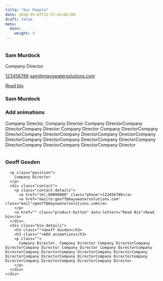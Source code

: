 ```yaml
---
title: "Our People"
date: 2018-05-07T12:57:41+02:00
draft: false
menu:
  main:
    weight: 4
---
```


<div class="team-container">
  <div class="member">
    <div class="image">
      <img src="https://picsum.photos/150/150" alt="">
    </div>
    <div class="bio">
      <h3 class="name">Sam Murdock</h3>
      <p class="position">
        Company Director
      </p>
      <div class="contact">
        <p class="contact-details">
          <a href="tel:00000000" class="phone">123456789</a>
          <a href="mailto:sam@mayowatersolutions.com" class="mail">sam@mayowatersolutions.com</a>
        </p>
        <a href="" class="product-button" data-letters="Read Bio">Read bio</a>
      </div>
      <div class="bio-details">
        <h3 class="">Sam Murdock</h3>
        <h3 class="">Add animations</h3>
        <p class="">
          Company Director, Company Director Company DirectorCompany DirectorCompany Director Company Director Company DirectorCompany DirectorCompany DirectorCompany DirectorCompany DirectorCompany DirectorCompany DirectorCompany DirectorCompany DirectorCompany DirectorCompany DirectorCompany DirectorCompany Director
        </p>
      </div> 
    </div>
  </div>
  <div class="member">
    <div class="image">
      <img src="https://picsum.photos/150/150" alt="">
    </div>
    <div class="bio">
      <h3 class="name">Geoff Gosden</h3>
      
      <p class="position">
        Company Director
      </p>
      <div class="contact">
        <p class="contact-details">
          <a href="tel:00000000" class="phone">123456789</a>
          <a href="mailto:geoff@mayowatersolutions.com" class="mail">geoff@mayowatersolutions.com</a>
        </p>
        <a href="" class="product-button" data-letters="Read Bio">Read bio</a>
      </div>
      <div class="bio-details">
        <h3 class="">Geoff Gosden</h3>
        <h3 class="">Add animations</h3>
        <p class="">
          Company Director, Company Director Company DirectorCompany DirectorCompany Director Company Director Company DirectorCompany DirectorCompany DirectorCompany DirectorCompany DirectorCompany DirectorCompany DirectorCompany DirectorCompany DirectorCompany DirectorCompany DirectorCompany DirectorCompany Director
        </p>
      </div>  
    </div>
  </div>
</div>